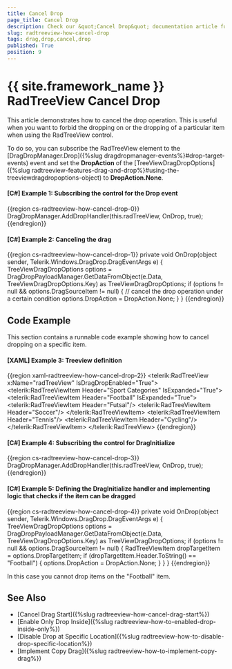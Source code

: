```yaml
---
title: Cancel Drop
page_title: Cancel Drop
description: Check our &quot;Cancel Drop&quot; documentation article for the RadTreeView {{ site.framework_name }} control.
slug: radtreeview-how-cancel-drop
tags: drag,drop,cancel,drop
published: True
position: 9
---
```


# {{ site.framework_name }} RadTreeView Cancel Drop

This article demonstrates how to cancel the drop operation. This is useful when you want to forbid the dropping on or the dropping of a particular item when using the RadTreeView control.

To do so, you can subscribe the RadTreeView element to the [DragDropManager.Drop]({%slug dragdropmanager-events%}#drop-target-events) event and set the **DropAction** of the [TreeViewDragDropOptions]({%slug radtreeview-features-drag-and-drop%}#using-the-treeviewdragdropoptions-object) to **DropAction.None**.

#### __[C#] Example 1: Subscribing the control for the Drop event__
{{region cs-radtreeview-how-cancel-drop-0}}
	DragDropManager.AddDropHandler(this.radTreeView, OnDrop, true);
{{endregion}}	

#### __[C#] Example 2: Canceling the drag__
{{region cs-radtreeview-how-cancel-drop-1}}
	private void OnDrop(object sender, Telerik.Windows.DragDrop.DragEventArgs e)
	{
		TreeViewDragDropOptions options = DragDropPayloadManager.GetDataFromObject(e.Data, TreeViewDragDropOptions.Key) as TreeViewDragDropOptions;
		if (options != null && options.DragSourceItem != null)
		{
			// cancel the drop operation under a certain condition
			options.DropAction = DropAction.None;
		}
	}
{{endregion}}

## Code Example

This section contains a runnable code example showing how to cancel dropping on a specific item.

#### __[XAML] Example 3: Treeview definition__
{{region xaml-radtreeview-how-cancel-drop-2}}
	<telerik:RadTreeView x:Name="radTreeView" IsDragDropEnabled="True">
		<telerik:RadTreeViewItem Header="Sport Categories" IsExpanded="True">
			<telerik:RadTreeViewItem Header="Football" IsExpanded="True">
				<telerik:RadTreeViewItem Header="Futsal"/>
				<telerik:RadTreeViewItem Header="Soccer"/>
			</telerik:RadTreeViewItem>
			<telerik:RadTreeViewItem Header="Tennis"/>
			<telerik:RadTreeViewItem Header="Cycling"/>
		</telerik:RadTreeViewItem>
	</telerik:RadTreeView>
{{endregion}}

#### __[C#] Example 4: Subscribing the control for DragInitialize__
{{region cs-radtreeview-how-cancel-drop-3}}
	DragDropManager.AddDropHandler(this.radTreeView, OnDrop, true);
{{endregion}}
	
#### __[C#] Example 5: Defining the DragInitialize handler and implementing logic that checks if the item can be dragged__
{{region cs-radtreeview-how-cancel-drop-4}}
	private void OnDrop(object sender, Telerik.Windows.DragDrop.DragEventArgs e)
	{
		TreeViewDragDropOptions options = DragDropPayloadManager.GetDataFromObject(e.Data, TreeViewDragDropOptions.Key) as TreeViewDragDropOptions;
		if (options != null && options.DragSourceItem != null)
		{
			RadTreeViewItem dropTargetItem = options.DropTargetItem;
			if (dropTargetItem.Header.ToString() == "Football")
			{
				options.DropAction = DropAction.None;
			}
		}
	}
{{endregion}}

In this case you cannot drop items on the "Football" item.

## See Also

 * [Cancel Drag Start]({%slug radtreeview-how-cancel-drag-start%})
 * [Enable Only Drop Inside]({%slug radtreeview-how-to-enabled-drop-inside-only%})
 * [Disable Drop at Specific Location]({%slug radtreeview-how-to-disable-drop-specific-location%})
 * [Implement Copy Drag]({%slug radtreeview-how-to-implement-copy-drag%})